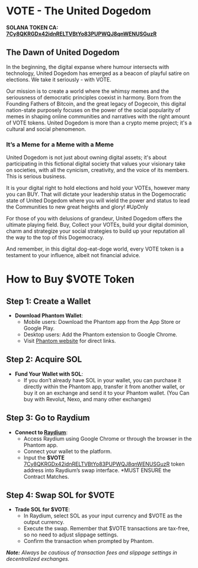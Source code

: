 # VOTE - The United Dogedom
**SOLANA TOKEN CA: [7Cy8QKRGDx42idnRELTVBtYo83PUPWQJ8qnWENUSGuzR](https://solscan.io/token/7Cy8QKRGDx42idnRELTVBtYo83PUPWQJ8qnWENUSGuzR)**

## The Dawn of United Dogedom

In the beginning, the digital expanse where humour intersects with technology, United Dogedom has emerged as a beacon of playful satire on elections. We take it seriously - with VOTE.

Our mission is to create a world where the whimsy memes and the seriousness of democratic principles coexist in harmony. Born from the Founding Fathers of Bitcoin, and the great legacy of Dogecoin, this digital nation-state purposely focuses on the power of the social popularity of memes in shaping online communities and narratives with the right amount of VOTE tokens. United Dogedom is more than a crypto meme project; it's a cultural and social phenomenon.

### It’s a Meme for a Meme with a Meme

United Dogedom is not just about owning digital assets; it's about participating in this fictional digital society that values your visionary take on societies, with all the cynicism, creativity, and the voice of its members. This is serious business.

It is your digital right to hold elections and hold your VOTEs, however many you can BUY. That will dictate your leadership status in the Dogemocratic state of United Dogedom where you will wield the power and status to lead the Communities to new great heights and glory! #UpOnly

For those of you with delusions of grandeur, United Dogedom offers the ultimate playing field. Buy, Collect your VOTEs, build your digital dominion, charm and strategize your social strategies to build up your reputation all the way to the top of this Dogemocracy.

And remember, in this digital dog-eat-doge world, every VOTE token is a testament to your influence, albeit not financial advice.

# How to Buy $VOTE Token

## Step 1: Create a Wallet
- **Download Phantom Wallet**: 
   - Mobile users: Download the Phantom app from the App Store or Google Play.
   - Desktop users: Add the Phantom extension to Google Chrome. 
   - Visit [Phantom website](https://phantom.app/) for direct links.

## Step 2: Acquire SOL
- **Fund Your Wallet with SOL**:
   - If you don’t already have SOL in your wallet, you can purchase it directly within the Phantom app, transfer it from another wallet, or buy it on an exchange and send it to your Phantom wallet. (You Can buy with Revolut, Nexo, and many other exchanges)

## Step 3: Go to Raydium
- **Connect to [Raydium](https://raydium.io/swap/)**:
   - Access Raydium using Google Chrome or through the browser in the Phantom app.
   - Connect your wallet to the platform.
   - Input the **$VOTE** [7Cy8QKRGDx42idnRELTVBtYo83PUPWQJ8qnWENUSGuzR](https://solscan.io/token/7Cy8QKRGDx42idnRELTVBtYo83PUPWQJ8qnWENUSGuzR) token address into Raydium’s swap interface. *MUST ENSURE the Contract Matches.

## Step 4: Swap SOL for $VOTE
- **Trade SOL for $VOTE**:
   - In Raydium, select SOL as your input currency and $VOTE as the output currency.
   - Execute the swap. Remember that $VOTE transactions are tax-free, so no need to adjust slippage settings.
   - Confirm the transaction when prompted by Phantom.

_**Note:** Always be cautious of transaction fees and slippage settings in decentralized exchanges._
